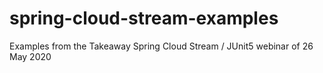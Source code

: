 # spring-cloud-stream-examples
Examples from the Takeaway Spring Cloud Stream / JUnit5 webinar of 26 May 2020
